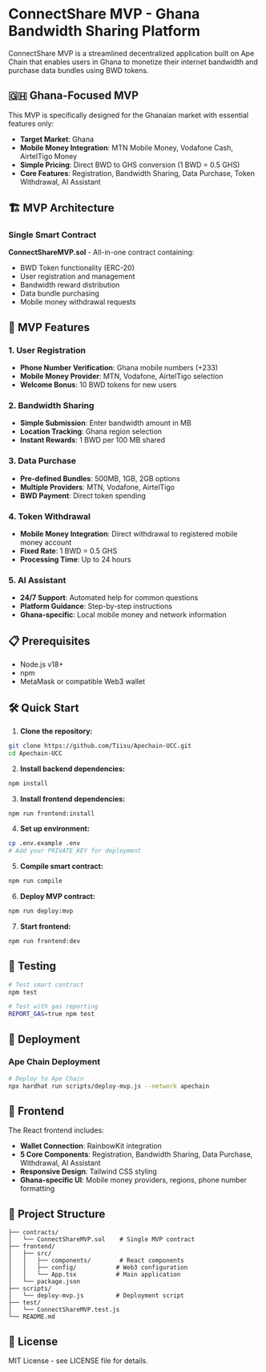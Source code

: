 # ConnectShare MVP - Ghana Bandwidth Sharing Platform

ConnectShare MVP is a streamlined decentralized application built on Ape Chain that enables users in Ghana to monetize their internet bandwidth and purchase data bundles using BWD tokens.

## 🇬🇭 Ghana-Focused MVP

This MVP is specifically designed for the Ghanaian market with essential features only:

- **Target Market**: Ghana
- **Mobile Money Integration**: MTN Mobile Money, Vodafone Cash, AirtelTigo Money
- **Simple Pricing**: Direct BWD to GHS conversion (1 BWD = 0.5 GHS)
- **Core Features**: Registration, Bandwidth Sharing, Data Purchase, Token Withdrawal, AI Assistant

## 🏗️ MVP Architecture

### Single Smart Contract

**ConnectShareMVP.sol** - All-in-one contract containing:
- BWD Token functionality (ERC-20)
- User registration and management
- Bandwidth reward distribution
- Data bundle purchasing
- Mobile money withdrawal requests

## 🚀 MVP Features

### 1. User Registration
- **Phone Number Verification**: Ghana mobile numbers (+233)
- **Mobile Money Provider**: MTN, Vodafone, AirtelTigo selection
- **Welcome Bonus**: 10 BWD tokens for new users

### 2. Bandwidth Sharing
- **Simple Submission**: Enter bandwidth amount in MB
- **Location Tracking**: Ghana region selection
- **Instant Rewards**: 1 BWD per 100 MB shared

### 3. Data Purchase
- **Pre-defined Bundles**: 500MB, 1GB, 2GB options
- **Multiple Providers**: MTN, Vodafone, AirtelTigo
- **BWD Payment**: Direct token spending

### 4. Token Withdrawal
- **Mobile Money Integration**: Direct withdrawal to registered mobile money account
- **Fixed Rate**: 1 BWD = 0.5 GHS
- **Processing Time**: Up to 24 hours

### 5. AI Assistant
- **24/7 Support**: Automated help for common questions
- **Platform Guidance**: Step-by-step instructions
- **Ghana-specific**: Local mobile money and network information

## 📋 Prerequisites

- Node.js v18+
- npm
- MetaMask or compatible Web3 wallet

## 🛠️ Quick Start

1. **Clone the repository:**
```bash
git clone https://github.com/Tiisu/Apechain-UCC.git
cd Apechain-UCC
```

2. **Install backend dependencies:**
```bash
npm install
```

3. **Install frontend dependencies:**
```bash
npm run frontend:install
```

4. **Set up environment:**
```bash
cp .env.example .env
# Add your PRIVATE_KEY for deployment
```

5. **Compile smart contract:**
```bash
npm run compile
```

6. **Deploy MVP contract:**
```bash
npm run deploy:mvp
```

7. **Start frontend:**
```bash
npm run frontend:dev
```

## 🧪 Testing

```bash
# Test smart contract
npm test

# Test with gas reporting
REPORT_GAS=true npm test
```

## 🚀 Deployment

### Ape Chain Deployment
```bash
# Deploy to Ape Chain
npx hardhat run scripts/deploy-mvp.js --network apechain
```

## 📱 Frontend

The React frontend includes:
- **Wallet Connection**: RainbowKit integration
- **5 Core Components**: Registration, Bandwidth Sharing, Data Purchase, Withdrawal, AI Assistant
- **Responsive Design**: Tailwind CSS styling
- **Ghana-specific UI**: Mobile money providers, regions, phone number formatting

## 🔧 Project Structure

```
├── contracts/
│   └── ConnectShareMVP.sol    # Single MVP contract
├── frontend/
│   ├── src/
│   │   ├── components/        # React components
│   │   ├── config/           # Web3 configuration
│   │   └── App.tsx           # Main application
│   └── package.json
├── scripts/
│   └── deploy-mvp.js         # Deployment script
├── test/
│   └── ConnectShareMVP.test.js
└── README.md
```

## 📄 License

MIT License - see LICENSE file for details.
